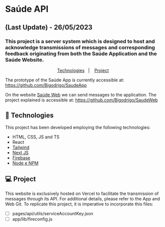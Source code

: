 # Saúde API
## (Last Update) - 26/05/2023
### This project is a server system which is designed to host and acknowledge transmissions of messages and corresponding feedback originating from both the Saúde Application and the Saúde Website.

<p align="center">
  <a href="#-technologies">Technologies</a>&nbsp;&nbsp;&nbsp;|&nbsp;&nbsp;&nbsp;
  <a href="#-project">Project</a>
</p>

The prototype of the Saúde App is currently accessible at:
https://github.com/Bigodrigo/SaudeApp

On the website [Saúde Web](https://saude-web.vercel.app/) we can send messages to the application.
The project explained is accessible at: https://github.com/Bigodrigo/SaudeWeb

## 🚀 Technologies

This project has been developed employing the following technologies:

- HTML, CSS, JS and TS
- React
- [Tailwind](https://tailwindcss.com/)
- [Next JS](https://nextjs.org/)
- [Firebase](https://firebase.google.com/docs?hl=pt-br)
- [Node e NPM](https://nodejs.org/)

## 💻 Project

This website is exclusively hosted on Vercel to facilitate the transmission of messages through its API. For additional details, please refer to the App and Web Git. To replicate this project, it is imperative to incorporate this files:
- [ ] pages/api/utils/serviceAccountKey.json
- [ ] app/lib/fireconfig.js
